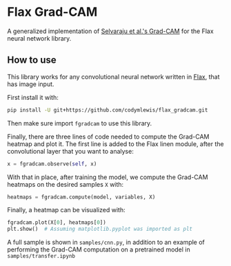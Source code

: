 # Flax Grad-CAM

A generalized implementation of [Selvaraju et al.'s Grad-CAM](https://arxiv.org/abs/1610.02391) for the Flax neural network
library.

## How to use

This library works for any convolutional neural network written in [Flax](https://github.com/google/flax), that has image
input.

First install it with:

```sh
pip install -U git+https://github.com/codymlewis/flax_gradcam.git
```

Then make sure import `fgradcam` to use this library.

Finally, there are three lines of code needed to compute the Grad-CAM heatmap and plot it. The first line
is added to the Flax linen module, after the convolutional layer that you want to analyse:

```python
x = fgradcam.observe(self, x)
```

With that in place, after training the model, we compute the Grad-CAM heatmaps on the desired samples `X` with:

```python
heatmaps = fgradcam.compute(model, variables, X)
```

Finally, a heatmap can be visualized with:

```python
fgradcam.plot(X[0], heatmaps[0])
plt.show()  # Assuming matplotlib.pyplot was imported as plt
```


A full sample is shown in `samples/cnn.py`, in addition to an example of performing the Grad-CAM computation on a pretrained
model in `samples/transfer.ipynb`
